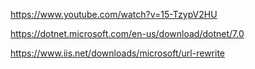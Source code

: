 https://www.youtube.com/watch?v=15-TzypV2HU


https://dotnet.microsoft.com/en-us/download/dotnet/7.0

https://www.iis.net/downloads/microsoft/url-rewrite